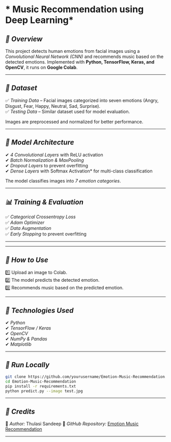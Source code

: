 # * Music Recommendation using Deep Learning*  

## *📌 Overview*  
This project detects human emotions from facial images using a *Convolutional Neural Network (CNN)* and recommends music based on the detected emotions. Implemented with **Python, TensorFlow, Keras, and OpenCV**, it runs on **Google Colab**.  

---  

## *📂 Dataset*  
✅ *Training Data* – Facial images categorized into seven emotions (Angry, Disgust, Fear, Happy, Neutral, Sad, Surprise).  
✅ *Testing Data* – Similar dataset used for model evaluation.  

Images are preprocessed and normalized for better performance.  

---  

## *📌 Model Architecture*  
✔ *4 Convolutional Layers* with ReLU activation  
✔ *Batch Normalization & MaxPooling*  
✔ *Dropout Layers* to prevent overfitting  
✔ *Dense Layers* with Softmax Activation* for multi-class classification  

The model classifies images into *7 emotion categories*.  

---  

## *📊 Training & Evaluation*  
✅ *Categorical Crossentropy Loss*  
✅ *Adam Optimizer*  
✅ *Data Augmentation*  
✅ *Early Stopping* to prevent overfitting  

---  

---  

## *📌 How to Use*  
1️⃣ Upload an image to Colab.  
2️⃣ The model predicts the detected emotion.  
3️⃣ Recommends music based on the predicted emotion.  

---  

## *🚀 Technologies Used*  
✔ *Python*  
✔ *TensorFlow / Keras*  
✔ *OpenCV*  
✔ *NumPy & Pandas*  
✔ *Matplotlib*  

---  

## *📌 Run Locally*  
```bash  
git clone https://github.com/yourusername/Emotion-Music-Recommendation.git  
cd Emotion-Music-Recommendation  
pip install -r requirements.txt  
python predict.py --image test.jpg  
```  

---  

## *🔗 Credits*  
🔹 *Author:* Thulasi Sandeep
🔹 *GitHub Repository:* [Emotion Music Recommendation](https://github.com/THULASISANDEEP/Emotion-Music-Recommendation)  

---
